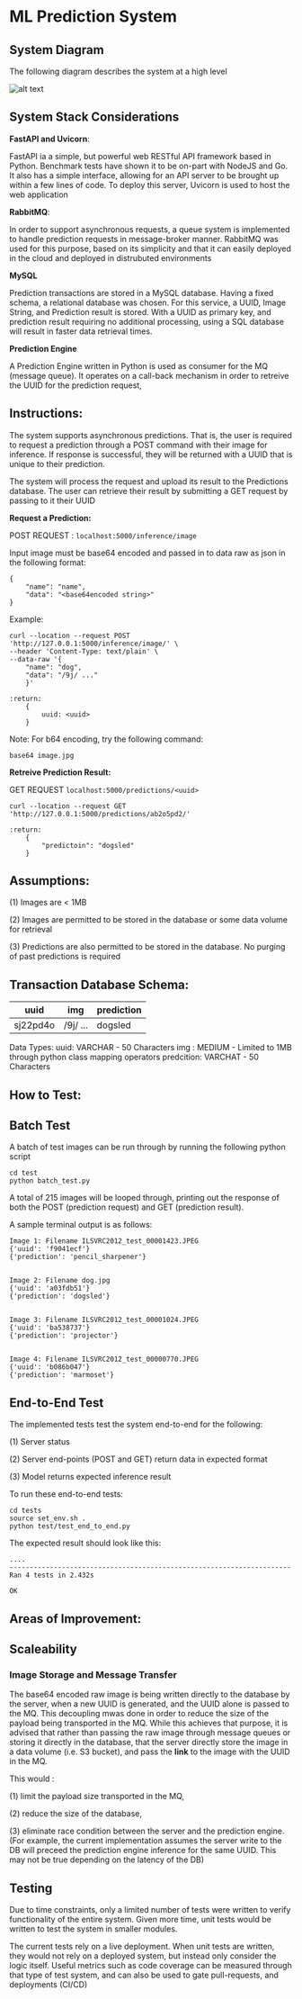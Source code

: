 # ML Prediction System

## System Diagram

The following diagram describes the system at a high level

![alt text](./docs/system_diagram.png "System Diagram")

## System Stack Considerations

**FastAPI and Uvicorn**: 

FastAPI ia a simple, but powerful web RESTful API framework based in Python. Benchmark tests have shown it to be on-part with NodeJS and Go. It also has a simple interface, allowing for an API server to be brought up within a few lines of code. To deploy this server, Uvicorn is used to host the web application

**RabbitMQ**: 

In order to support asynchronous requests, a queue system is implemented to handle prediction requests in message-broker manner. RabbitMQ was used for this purpose, based on its simplicity and that it can easily deployed in the cloud and deployed in distrubuted environments

**MySQL**

Prediction transactions are stored in a MySQL database. Having a fixed schema, a relational database was chosen. For this service, a UUID, Image String, and Prediction result is stored. With a UUID as primary key, and prediction result requiring no additional processing, using a SQL database will result in faster data retrieval times. 

**Prediction Engine**

A Prediction Engine written in Python is used as consumer for the MQ (message queue). It operates on a call-back mechanism in order to retreive the UUID for the prediction request, 

## Instructions:

The system supports asynchronous predictions. That is, the user is required to request a prediction through a POST command with their image for inference. If response is successful, they will be returned with a UUID that is unique to their prediction.

The system will process the request and upload its result to the Predictions database.
The user can retrieve their result by submitting a GET request by passing to it their UUID

**Request a Prediction:**

POST REQUEST : `localhost:5000/inference/image`

Input image must be base64 encoded and passed in to data raw as json in the following format:
```
{
    "name": "name",
    "data": "<base64encoded string>"
}
```

Example:

```
curl --location --request POST 'http://127.0.0.1:5000/inference/image/' \
--header 'Content-Type: text/plain' \
--data-raw '{
    "name": "dog",
    "data": "/9j/ ..."
    }'
    
:return: 
    {
        uuid: <uuid>
    }
```

Note: For b64 encoding, try the following command:
```
base64 image.jpg 
```

**Retreive Prediction Result:**

GET REQUEST `localhost:5000/predictions/<uuid>`

```
curl --location --request GET 'http://127.0.0.1:5000/predictions/ab2o5pd2/' 

:return: 
    {
        "predictoin": "dogsled"
    }
```

## Assumptions:

(1) Images are < 1MB

(2) Images are permitted to be stored in the database or some data volume for retrieval

(3) Predictions are also permitted to be stored in the database. No purging of past predictions is required


## Transaction Database Schema:

| uuid     	| img      	| prediction 	|
|----------	|----------	|------------	|
| sj22pd4o 	| /9j/ ... 	| dogsled    	|

Data Types:
uuid: VARCHAR - 50 Characters
img : MEDIUM  - Limited to 1MB through python class mapping operators
predcition: VARCHAT - 50 Characters



## How to Test:



## Batch Test

A batch of test images can be run through by running the following python script

```
cd test
python batch_test.py
```

A total of 215 images will be looped through, printing out the response of both the POST (prediction request) and GET (prediction result).

A sample terminal output is as follows:

```
Image 1: Filename ILSVRC2012_test_00001423.JPEG
{'uuid': 'f9041ecf'}
{'prediction': 'pencil_sharpener'}


Image 2: Filename dog.jpg
{'uuid': 'a03fdb51'}
{'prediction': 'dogsled'}


Image 3: Filename ILSVRC2012_test_00001024.JPEG
{'uuid': 'ba538737'}
{'prediction': 'projector'}


Image 4: Filename ILSVRC2012_test_00000770.JPEG
{'uuid': 'b086b047'}
{'prediction': 'marmoset'}
```

## End-to-End Test
The implemented tests test the system end-to-end for the following:

(1) Server status 

(2) Server end-points (POST and GET) return data in expected format

(3) Model returns expected inference result

To run these end-to-end tests:

```
cd tests
source set_env.sh .
python test/test_end_to_end.py
```

The expected result should look like this:

```
....
----------------------------------------------------------------------
Ran 4 tests in 2.432s

OK
```


## Areas of Improvement:

## Scaleability

### Image Storage and Message Transfer

The base64 encoded raw image is being written directly to the database by the server, when a new UUID is generated, and the UUID alone is passed to the MQ. This decoupling mwas done in order to reduce the size of the payload being transported in the MQ. While this achieves that purpose, it is advised that rather than passing the raw image through message queues or storing it directly in the database, that the server directly store the image in a data volume (i.e. S3 bucket), and pass the **link** to the image with the UUID in the MQ. 

This would :

(1) limit the payload size transported in the MQ, 

(2) reduce the size of the database, 

(3) eliminate race condition between the server and the prediction engine. (For example, the current implementation assumes the server write to the DB will preceed the prediction engine inference for the same UUID. This may not be true depending on the latency of the DB)

## Testing

Due to time constraints, only a limited number of tests were written to verify functionality of the entire system. Given more time, unit tests would be written to test the system in smaller modules.

The current tests rely on a live deployment. When unit tests are written, they would not rely on a deployed system, but instead only consider the logic itself. Useful metrics such as code coverage can be measured through that type of test system, and can also be used to gate pull-requests, and deployments (CI/CD)

